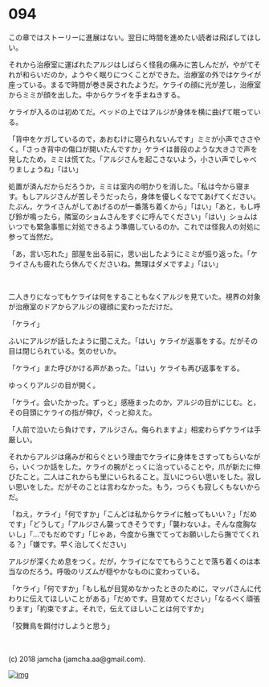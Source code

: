 # 094

この章ではストーリーに進展はない。翌日に時間を進めたい読者は飛ばしてほしい。  

それから治療室に運ばれたアルジはしばらく怪我の痛みに苦しんだが，やがてそれが和らいだのか，ようやく眠りにつくことができた。治療室の外ではケライが座っている。まるで時間が巻き戻されたようだ。ケライの顔に光が差し，治療室からミミが顔を出した。中からケライを手まねきする。  

ケライが入るのは初めてだ。ベッドの上ではアルジが身体を横に曲げて眠っている。  

「背中をケガしているので，あおむけに寝られないんです」ミミが小声でささやく。「さっき背中の傷口が開いたんですか」ケライは普段のような大きさで声を発したため，ミミは慌てた。「アルジさんを起こさないよう，小さい声でしゃべりましょうね」「はい」  

処置が済んだからだろうか，ミミは室内の明かりを消した。「私は今から寝ます。もしアルジさんが苦しそうだったら，身体を優しくなでてあげてください。たぶん，ケライさんがしてあげるのが一番落ち着くから」「はい」「あと，もし呼び鈴が鳴ったら，隣室のショムさんをすぐに呼んでください」「はい」ショムはいつでも緊急事態に対処できるよう準備しているのか。これでは怪我人の対処に参って当然だ。  

「あ，言い忘れた」部屋を出る前に，思い出したようにミミが振り返った。「ケライさんも疲れたら休んでくださいね。無理はダメですよ」「はい」  

<br>  

二人きりになってもケライは何をすることもなくアルジを見ていた。視界の対象が治療室のドアからアルジの寝顔に変わっただけだ。  

「ケライ」  

ふいにアルジが話したように聞こえた。「はい」ケライが返事をする。だがその目は閉じられている。気のせいか。  

「ケライ」また呼びかける声があった。「はい」ケライも再び返事をする。  

ゆっくりアルジの目が開く。  

「ケライ。会いたかった。ずっと」感極まったのか，アルジの目がにじむ。と，その目頭にケライの指が伸び，ぐっと抑えた。  

「人前で泣いたら負けです，アルジさん。侮られますよ」相変わらずケライは手厳しい。  

それからアルジは痛みが和らぐという理由でケライに身体をさすってもらいながら，いくつか話をした。ケライの腕がとっくに治っていることや，爪が新たに伸びたこと。二人はこれからも里にいられること。互いにつらい思いをした。寂しい思いをした。だがそのことは言わなかった。もう，つらくも寂しくもないからだ。  

「ねえ，ケライ」「何ですか」「こんどは私からケライに触ってもいい？」「だめです」「どうして」「アルジさん襲ってきそうです」「襲わないよ。そんな度胸ないし」「…でもだめです」「じゃあ，今度から撫でてってお願いしたら撫でてくれる？」「嫌です。早く治してください」  

アルジが深くため息をつく。だが，ケライになでてもらうことで落ち着くのは本当なのだろう。呼吸のリズムが穏やかなものに変わっている。  

「ケライ」「何ですか」「もし私が目覚めなかったときのために，マッパさんに代わりに伝えてほしいことがある」「だめです。目覚めてください」「なるべく頑張ります」「約束ですよ。それで，伝えてほしいことは何ですか」  

「狡舞鳥を餌付けしようと思う」  

<br>  
<br>  
(c) 2018 jamcha (jamcha.aa@gmail.com).  

[![img](http://i.creativecommons.org/l/by-nc-sa/4.0/88x31.png)](http://creativecommons.org/licenses/by-nc-sa/4.0/deed)